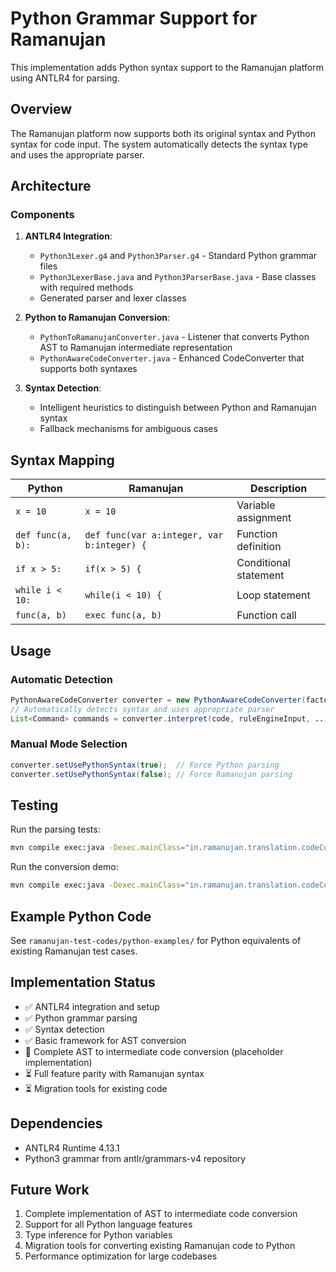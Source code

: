 # Python Grammar Support for Ramanujan

This implementation adds Python syntax support to the Ramanujan platform using ANTLR4 for parsing.

## Overview

The Ramanujan platform now supports both its original syntax and Python syntax for code input. The system automatically detects the syntax type and uses the appropriate parser.

## Architecture

### Components

1. **ANTLR4 Integration**: 
   - `Python3Lexer.g4` and `Python3Parser.g4` - Standard Python grammar files
   - `Python3LexerBase.java` and `Python3ParserBase.java` - Base classes with required methods
   - Generated parser and lexer classes

2. **Python to Ramanujan Conversion**:
   - `PythonToRamanujanConverter.java` - Listener that converts Python AST to Ramanujan intermediate representation
   - `PythonAwareCodeConverter.java` - Enhanced CodeConverter that supports both syntaxes

3. **Syntax Detection**:
   - Intelligent heuristics to distinguish between Python and Ramanujan syntax
   - Fallback mechanisms for ambiguous cases

## Syntax Mapping

| Python | Ramanujan | Description |
|--------|-----------|-------------|
| `x = 10` | `x = 10` | Variable assignment |
| `def func(a, b):` | `def func(var a:integer, var b:integer) {` | Function definition |
| `if x > 5:` | `if(x > 5) {` | Conditional statement |
| `while i < 10:` | `while(i < 10) {` | Loop statement |
| `func(a, b)` | `exec func(a, b)` | Function call |

## Usage

### Automatic Detection
```java
PythonAwareCodeConverter converter = new PythonAwareCodeConverter(factory, utils);
// Automatically detects syntax and uses appropriate parser
List<Command> commands = converter.interpret(code, ruleEngineInput, ...);
```

### Manual Mode Selection
```java
converter.setUsePythonSyntax(true);  // Force Python parsing
converter.setUsePythonSyntax(false); // Force Ramanujan parsing
```

## Testing

Run the parsing tests:
```bash
mvn compile exec:java -Dexec.mainClass="in.ramanujan.translation.codeConverter.antlr.PythonParsingTest"
```

Run the conversion demo:
```bash
mvn compile exec:java -Dexec.mainClass="in.ramanujan.translation.codeConverter.antlr.PythonConversionDemo"
```

## Example Python Code

See `ramanujan-test-codes/python-examples/` for Python equivalents of existing Ramanujan test cases.

## Implementation Status

- ✅ ANTLR4 integration and setup
- ✅ Python grammar parsing
- ✅ Syntax detection
- ✅ Basic framework for AST conversion
- 🔄 Complete AST to intermediate code conversion (placeholder implementation)
- ⏳ Full feature parity with Ramanujan syntax
- ⏳ Migration tools for existing code

## Dependencies

- ANTLR4 Runtime 4.13.1
- Python3 grammar from antlr/grammars-v4 repository

## Future Work

1. Complete implementation of AST to intermediate code conversion
2. Support for all Python language features
3. Type inference for Python variables
4. Migration tools for converting existing Ramanujan code to Python
5. Performance optimization for large codebases